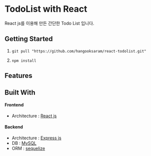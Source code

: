 # TodoList with React

React js를 이용해 만든 간단한 Todo List 입니다.

## Getting Started

1. `git pull "https://github.com/hangooksaram/react-todolist.git"`

2. `npm install`

## Features


## Built With

#### Frontend
+ Architecture : [React js](https://ko.reactjs.org/)

#### Backend
+ Architecture : [Express js](https://expressjs.com/)
+ DB : [MySQL](https://www.mysql.com/)
+ ORM : [sequelize](https://sequelize.org/)
